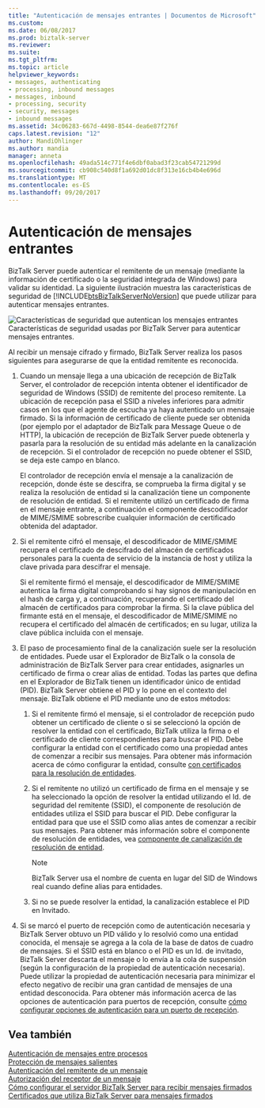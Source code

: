 ```yaml
---
title: "Autenticación de mensajes entrantes | Documentos de Microsoft"
ms.custom: 
ms.date: 06/08/2017
ms.prod: biztalk-server
ms.reviewer: 
ms.suite: 
ms.tgt_pltfrm: 
ms.topic: article
helpviewer_keywords:
- messages, authenticating
- processing, inbound messages
- messages, inbound
- processing, security
- security, messages
- inbound messages
ms.assetid: 34c06283-667d-4498-8544-dea6e87f276f
caps.latest.revision: "12"
author: MandiOhlinger
ms.author: mandia
manager: anneta
ms.openlocfilehash: 49ada514c771f4e6dbf0abad3f23cab54721299d
ms.sourcegitcommit: cb908c540d8f1a692d01dc8f313e16cb4b4e696d
ms.translationtype: MT
ms.contentlocale: es-ES
ms.lasthandoff: 09/20/2017
---
```

# <a name="inbound-message-authentication"></a>Autenticación de mensajes entrantes
BizTalk Server puede autenticar el remitente de un mensaje (mediante la información de certificado o la seguridad integrada de Windows) para validar su identidad. La siguiente ilustración muestra las características de seguridad de [!INCLUDE[btsBizTalkServerNoVersion](../includes/btsbiztalkservernoversion-md.md)] que puede utilizar para autenticar mensajes entrantes.  
  
 ![Características de seguridad que autentican los mensajes entrantes](../core/media/ebiz-plan-secoverview-auth-inbound.gif "ebiz_plan_secoverview_auth_inbound")  
Características de seguridad usadas por BizTalk Server para autenticar mensajes entrantes.  
  
 Al recibir un mensaje cifrado y firmado, BizTalk Server realiza los pasos siguientes para asegurarse de que la entidad remitente es reconocida.  
  
1.  Cuando un mensaje llega a una ubicación de recepción de BizTalk Server, el controlador de recepción intenta obtener el identificador de seguridad de Windows (SSID) de remitente del proceso remitente. La ubicación de recepción pasa el SSID a niveles inferiores para admitir casos en los que el agente de escucha ya haya autenticado un mensaje firmado. Si la información de certificado de cliente puede ser obtenida (por ejemplo por el adaptador de BizTalk para Message Queue o de HTTP), la ubicación de recepción de BizTalk Server puede obtenerla y pasarla para la resolución de su entidad más adelante en la canalización de recepción. Si el controlador de recepción no puede obtener el SSID, se deja este campo en blanco.  
  
     El controlador de recepción envía el mensaje a la canalización de recepción, donde éste se descifra, se comprueba la firma digital y se realiza la resolución de entidad si la canalización tiene un componente de resolución de entidad. Si el remitente utilizó un certificado de firma en el mensaje entrante, a continuación el componente descodificador de MIME/SMIME sobrescribe cualquier información de certificado obtenida del adaptador.  
  
2.  Si el remitente cifró el mensaje, el descodificador de MIME/SMIME recupera el certificado de descifrado del almacén de certificados personales para la cuenta de servicio de la instancia de host y utiliza la clave privada para descifrar el mensaje.  
  
     Si el remitente firmó el mensaje, el descodificador de MIME/SMIME autentica la firma digital comprobando si hay signos de manipulación en el hash de carga y, a continuación, recuperando el certificado del almacén de certificados para comprobar la firma. Si la clave pública del firmante está en el mensaje, el descodificador de MIME/SMIME no recupera el certificado del almacén de certificados; en su lugar, utiliza la clave pública incluida con el mensaje.  
  
3.  El paso de procesamiento final de la canalización suele ser la resolución de entidades. Puede usar el Explorador de BizTalk o la consola de administración de BizTalk Server para crear entidades, asignarles un certificado de firma o crear alias de entidad. Todas las partes que defina en el Explorador de BizTalk tienen un identificador único de entidad (PID). BizTalk Server obtiene el PID y lo pone en el contexto del mensaje. BizTalk obtiene el PID mediante uno de estos métodos:  
  
    1.  Si el remitente firmó el mensaje, si el controlador de recepción pudo obtener un certificado de cliente o si se seleccionó la opción de resolver la entidad con el certificado, BizTalk utiliza la firma o el certificado de cliente correspondientes para buscar el PID. Debe configurar la entidad con el certificado como una propiedad antes de comenzar a recibir sus mensajes. Para obtener más información acerca de cómo configurar la entidad, consulte [con certificados para la resolución de entidades](../core/using-certificates-for-party-resolution.md).  
  
    2.  Si el remitente no utilizó un certificado de firma en el mensaje y se ha seleccionado la opción de resolver la entidad utilizando el Id. de seguridad del remitente (SSID), el componente de resolución de entidades utiliza el SSID para buscar el PID. Debe configurar la entidad para que use el SSID como alias antes de comenzar a recibir sus mensajes. Para obtener más información sobre el componente de resolución de entidades, vea [componente de canalización de resolución de entidad](../core/party-resolution-pipeline-component.md).  
  
        > [!NOTE]
        >  BizTalk Server usa el nombre de cuenta en lugar del SID de Windows real cuando define alias para entidades.  
  
    3.  Si no se puede resolver la entidad, la canalización establece el PID en Invitado.  
  
4.  Si se marcó el puerto de recepción como de autenticación necesaria y BizTalk Server obtuvo un PID válido y lo resolvió como una entidad conocida, el mensaje se agrega a la cola de la base de datos de cuadro de mensajes. Si el SSID está en blanco o el PID es un Id. de invitado, BizTalk Server descarta el mensaje o lo envía a la cola de suspensión (según la configuración de la propiedad de autenticación necesaria). Puede utilizar la propiedad de autenticación necesaria para minimizar el efecto negativo de recibir una gran cantidad de mensajes de una entidad desconocida. Para obtener más información acerca de las opciones de autenticación para puertos de recepción, consulte [cómo configurar opciones de autenticación para un puerto de recepción](../core/how-to-configure-authentication-options-for-a-receive-port.md).  
  
## <a name="see-also"></a>Vea también  
 [Autenticación de mensajes entre procesos](../core/authentication-of-messages-between-processes.md)   
 [Protección de mensajes salientes](../core/outbound-message-protection.md)   
 [Autenticación del remitente de un mensaje](../core/authenticating-the-sender-of-a-message.md)   
 [Autorización del receptor de un mensaje](../core/authorizing-the-receiver-of-a-message.md)   
 [Cómo configurar el servidor BizTalk Server para recibir mensajes firmados](../core/how-to-configure-biztalk-server-for-receiving-signed-messages.md)   
 [Certificados que utiliza BizTalk Server para mensajes firmados](../core/certificates-that-biztalk-server-uses-for-signed-messages.md)